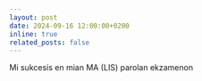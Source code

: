 ```yaml
---
layout: post
date: 2024-09-16 12:00:00+0200
inline: true
related_posts: false
---
```


Mi sukcesis en mian MA (LIS) parolan ekzamenon
